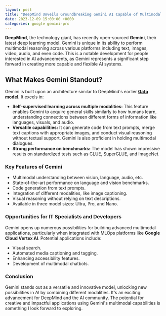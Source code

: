 ```yaml
---
layout: post
title: "DeepMind Unveils Groundbreaking Gemini AI Capable of Multimodal Reasoning"
date: 2023-12-09 15:00:00 +0000
categories: google gemini-pro
---
```



**DeepMind**, the technology giant, has recently open-sourced **Gemini**, their latest deep learning model. Gemini is unique in its ability to perform multimodal reasoning across various platforms including text, images, video, audio, and even code. This is a notable development for people interested in AI advancements, as Gemini represents a significant step forward in creating more capable and flexible AI systems.

## What Makes Gemini Standout?
Gemini is built upon an architecture similar to DeepMind's earlier **[Gato model](https://en.wikipedia.org/wiki/Gato_(DeepMind))**. It excels in:

- **Self-supervised learning across multiple modalities:** This feature enables Gemini to acquire general skills similarly to how humans learn, understanding connections between different forms of information like languages, visuals, and audio.
- **Versatile capabilities:** It can generate code from text prompts, merge text captions with appropriate images, and conduct visual reasoning without textual support. Gemini is also proficient in holding multimodal dialogues.
- **Strong performance on benchmarks:** The model has shown impressive results on standardized tests such as GLUE, SuperGLUE, and ImageNet.

### Key Features of Gemini
- Multimodal understanding between vision, language, audio, etc.
- State-of-the-art performance on language and vision benchmarks.
- Code generation from text prompts.
- Integration of different modalities, like image captioning.
- Visual reasoning without relying on text descriptions.
- Available in three model sizes: Ultra, Pro, and Nano.

### Opportunities for IT Specialists and Developers
Gemini opens up numerous possibilities for building advanced multimodal applications, particularly when integrated with MLOps platforms like **Google Cloud Vertex AI**. Potential applications include:

- Visual search.
- Automated media captioning and tagging.
- Enhancing accessibility features.
- Development of multimodal chatbots.

### Conclusion
Gemini stands out as a versatile and innovative model, unlocking new possibilities in AI by combining different modalities. It's an exciting advancement for DeepMind and the AI community. The potential for creative and impactful applications using Gemini's multimodal capabilities is something I look forward to exploring.
